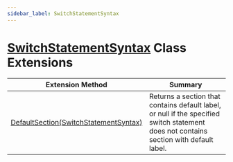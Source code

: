 ```yaml
---
sidebar_label: SwitchStatementSyntax
---
```


# [SwitchStatementSyntax](https://docs.microsoft.com/en-us/dotnet/api/microsoft.codeanalysis.csharp.syntax.switchstatementsyntax) Class Extensions

| Extension Method | Summary |
| ---------------- | ------- |
| [DefaultSection(SwitchStatementSyntax)](../../../../Roslynator/CSharp/SyntaxExtensions/DefaultSection/index.md) | Returns a section that contains default label, or null if the specified switch statement does not contains section with default label\. |

